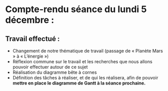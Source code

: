 # Compte-rendu séance du lundi 5 décembre :

## Travail effectué :
-	Changement de notre thématique de travail (passage de « Planète Mars » à « L’énergie »)
-	Réflexion commune sur le travail et les recherches que nous allons pouvoir effectuer autour de ce sujet
-	Réalisation du diagramme bête à cornes
-	Définition des tâches à réaliser, et de qui les réalisera, afin de pouvoir **mettre en place le diagramme de Gantt à la séance prochaine.**
